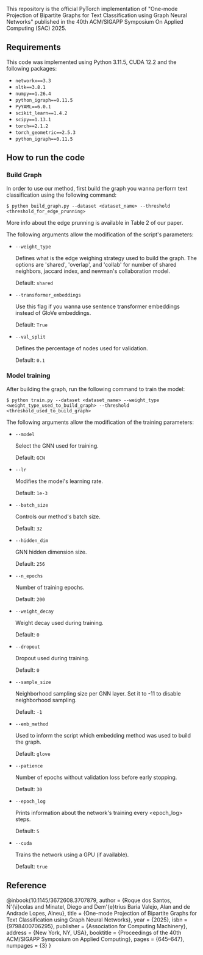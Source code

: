 This repository is the official PyTorch implementation of "One-mode Projection of Bipartite Graphs for Text Classification using Graph Neural Networks" published in the 40th ACM/SIGAPP Symposium On Applied Computing (SAC) 2025.

## Requirements

This code was implemented using Python 3.11.5, CUDA 12.2 and the following packages:

- `networkx==3.3`
- `nltk==3.8.1`
- `numpy==1.26.4`
- `python_igraph==0.11.5`
- `PyYAML==6.0.1`
- `scikit_learn==1.4.2`
- `scipy==1.13.1`
- `torch==2.1.2`
- `torch_geometric==2.5.3`
- `python_igraph==0.11.5`

## How to run the code

### Build Graph
In order to use our method, first build the graph you wanna perform text classification using the following command:

    $ python build_graph.py --dataset <dataset_name> --threshold <threshold_for_edge_prunning>

More info about the edge prunning is available in Table 2 of our paper.

The following arguments allow the modification of the script's parameters:

- `--weight_type`

    Defines what is the edge weighing strategy used to build the graph. The options are 'shared', 'overlap', and 'collab' for number of shared neighbors, jaccard index, and newman's collaboration model.
  
    Default: `shared`

- `--transformer_embeddings`

    Use this flag if you wanna use sentence transformer embeddings instead of GloVe embeddings.
  
    Default: `True`

- `--val_split`

    Defines the percentage of nodes used for validation.

    Default: `0.1`

### Model training
After building the graph, run the following command to train the model:

    $ python train.py --dataset <dataset_name> --weight_type <weight_type_used_to_build_graph> --threshold <threshold_used_to_build_graph>

The following arguments allow the modification of the training parameters:

- `--model`

  Select the GNN used for training.

  Default: `GCN`
  
- `--lr`

    Modifies the model's learning rate.
  
    Default: `1e-3`

- `--batch_size`

    Controls our method's batch size.
  
    Default: `32`

- `--hidden_dim`

    GNN hidden dimension size. 

    Default: `256`

- `--n_epochs`

    Number of training epochs.

    Default: `200`

- `--weight_decay`

    Weight decay used during training.
  
    Default: `0`

- `--dropout`

    Dropout used during training.
  
    Default: `0`

- `--sample_size`

    Neighborhood sampling size per GNN layer. Set it to -11 to disable neighborhood sampling.
  
    Default: `-1`

- `--emb_method`

    Used to inform the script which embedding method was used to build the graph.
  
    Default: `glove`

- `--patience`

    Number of epochs without validation loss before early stopping.

    Default: `30`

- `--epoch_log`

    Prints information about the network's training every <epoch_log> steps.

    Default: `5`

- `--cuda`

    Trains the network using a GPU (if available).

    Default: `true`

## Reference

@inbook{10.1145/3672608.3707879,
  author = {Roque dos Santos, N\'{\i}colas and Minatel, Diego and Dem\'{e}trius Baria Valejo, Alan and de Andrade Lopes, Alneu},
  title = {One-mode Projection of Bipartite Graphs for Text Classification using Graph Neural Networks},
  year = {2025},
  isbn = {9798400706295},
  publisher = {Association for Computing Machinery},
  address = {New York, NY, USA},
  booktitle = {Proceedings of the 40th ACM/SIGAPP Symposium on Applied Computing},
  pages = {645–647},
  numpages = {3}
}
